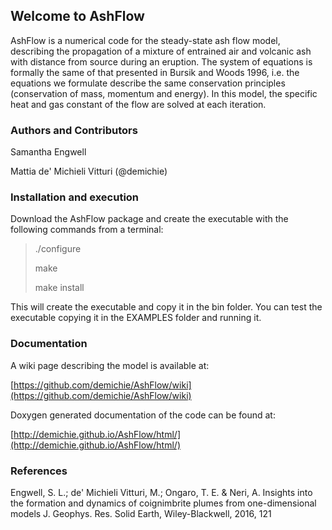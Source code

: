 ## Welcome to AshFlow

AshFlow is a numerical code for the steady-state ash flow model, describing the propagation of a mixture of entrained air and volcanic ash with distance from source during an eruption. The system of equations is formally the same of that presented in Bursik and Woods 1996, i.e. the equations we formulate describe the same conservation principles (conservation of mass, momentum and energy). In this model, the specific heat and gas constant of the flow are solved at each iteration.



### Authors and Contributors

Samantha Engwell

Mattia de' Michieli Vitturi (@demichie)

### Installation and execution

Download the AshFlow package and create the executable with the following commands from a terminal:

>./configure
>
>make
>
>make install

This will create the executable and copy it in the bin folder. You can test the executable copying it in the EXAMPLES folder and running it.

### Documentation

A wiki page describing the model is available at:

[https://github.com/demichie/AshFlow/wiki](https://github.com/demichie/AshFlow/wiki) 

Doxygen generated documentation of the code can be found at:

[http://demichie.github.io/AshFlow/html/](http://demichie.github.io/AshFlow/html/) 


### References

Engwell, S. L.; de' Michieli Vitturi, M.; Ongaro, T. E. & Neri, A. Insights into the formation and dynamics of coignimbrite plumes from one-dimensional models J. Geophys. Res. Solid Earth, Wiley-Blackwell, 2016, 121
